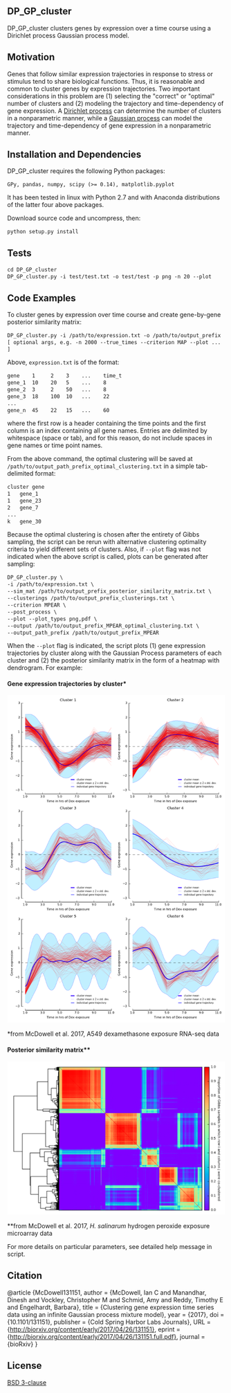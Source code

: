 
## DP_GP_cluster

DP_GP_cluster clusters genes by expression over a time course using a Dirichlet process Gaussian process model.
    
## Motivation

Genes that follow similar expression trajectories in response to stress or stimulus tend to share biological functions.  Thus, it is reasonable and common to cluster genes by expression trajectories.  Two important considerations in this problem are (1) selecting the "correct" or "optimal" number of clusters and (2) modeling the trajectory and time-dependency of gene expression. A [Dirichlet process](http://en.wikipedia.org/wiki/Dirichlet_process) can determine the number of clusters in a nonparametric manner, while a [Gaussian process](http://en.wikipedia.org/wiki/Gaussian_process) can model the trajectory and time-dependency of gene expression in a nonparametric manner.

## Installation and Dependencies

DP_GP_cluster requires the following Python packages:
    
    GPy, pandas, numpy, scipy (>= 0.14), matplotlib.pyplot

It has been tested in linux with Python 2.7 and with Anaconda distributions of the latter four above packages.

Download source code and uncompress, then:

    python setup.py install

## Tests

    cd DP_GP_cluster
    DP_GP_cluster.py -i test/test.txt -o test/test -p png -n 20 --plot

## Code Examples

To cluster genes by expression over time course and create gene-by-gene posterior similarity matrix:
    
    DP_GP_cluster.py -i /path/to/expression.txt -o /path/to/output_prefix [ optional args, e.g. -n 2000 --true_times --criterion MAP --plot ... ]
    
Above, `expression.txt` is of the format:

    gene    1     2    3    ...    time_t
    gene_1  10    20   5    ...    8
    gene_2  3     2    50   ...    8
    gene_3  18    100  10   ...    22
    ...
    gene_n  45    22   15   ...    60

where the first row is a header containing the time points and the first column is an index containing all gene names. Entries are delimited by whitespace (space or tab), and for this reason, do not include spaces in gene names or time point names.

From the above command, the optimal clustering will be saved at `/path/to/output_path_prefix_optimal_clustering.txt` in a simple tab-delimited format:

    cluster	gene
    1	gene_1
    1	gene_23
    2	gene_7
    ...
    k	gene_30
    
Because the optimal clustering is chosen after the entirety of Gibbs sampling, the script can be rerun with alternative clustering optimality criteria to yield different sets of clusters. Also, if `--plot` flag was not indicated when the above script is called, plots can be generated after sampling:

    DP_GP_cluster.py \
    -i /path/to/expression.txt \
    --sim_mat /path/to/output_prefix_posterior_similarity_matrix.txt \
    --clusterings /path/to/output_prefix_clusterings.txt \
    --criterion MPEAR \
    --post_process \
    --plot --plot_types png,pdf \
    --output /path/to/output_prefix_MPEAR_optimal_clustering.txt \
    --output_path_prefix /path/to/output_prefix_MPEAR

When the `--plot` flag is indicated, the script plots (1) gene expression trajectories by cluster along with the Gaussian Process parameters of each cluster and (2) the posterior similarity matrix in the form of a heatmap with dendrogram. For example:

#### Gene expression trajectories by cluster*
![expression](https://github.com/PrincetonUniversity/DP_GP_cluster/blob/master/auxiliary/expression.png)

*from McDowell et al. 2017, A549 dexamethasone exposure RNA-seq data

#### Posterior similarity matrix**
![PSM](https://github.com/PrincetonUniversity/DP_GP_cluster/blob/master/auxiliary/PSM.png)

**from McDowell et al. 2017, _H. salinarum_ hydrogen peroxide exposure microarray data

For more details on particular parameters, see detailed help message in script.

## Citation

@article {McDowell131151,
	author = {McDowell, Ian C and Manandhar, Dinesh and Vockley, Christopher M and Schmid, Amy and Reddy, Timothy E and Engelhardt, Barbara},
	title = {Clustering gene expression time series data using an infinite Gaussian process mixture model},
	year = {2017},
	doi = {10.1101/131151},
	publisher = {Cold Spring Harbor Labs Journals},
	URL = {http://biorxiv.org/content/early/2017/04/26/131151},
	eprint = {http://biorxiv.org/content/early/2017/04/26/131151.full.pdf},
	journal = {bioRxiv}
}

## License

[BSD 3-clause](https://github.com/PrincetonUniversity/DP_GP_cluster/blob/master/LICENSE)
    